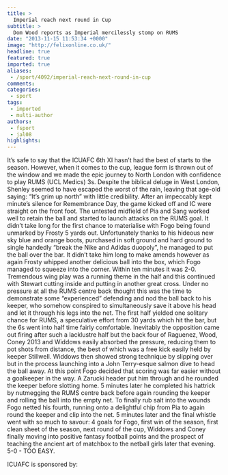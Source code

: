 ```yaml
---
title: >
  Imperial reach next round in Cup
subtitle: >
  Dom Wood reports as Imperial mercilessly stomp on RUMS
date: "2013-11-15 11:53:34 +0000"
image: "http://felixonline.co.uk/"
headline: true
featured: true
imported: true
aliases:
 - /sport/4092/imperial-reach-next-round-in-cup
comments:
categories:
 - sport
tags:
 - imported
 - multi-author
authors:
 - fsport
 - jal08
highlights:
---
```


It’s safe to say that the ICUAFC 6th XI hasn’t had the best of starts to the season. However, when it comes to the cup, league form is thrown out of the window and we made the epic journey to North London with confidence to play RUMS (UCL Medics) 3s.
 Despite the biblical deluge in West London, Shenley seemed to have escaped the worst of the rain, leaving that age-old saying: “It’s grim up north” with little credibility. After an impeccably kept minute’s silence for Remembrance Day, the game kicked off and IC were straight on the front foot. The untested midfield of Pia and Sang worked well to retain the ball and started to launch attacks on the RUMS goal. It didn’t take long for the first chance to materialise with Fogo being found unmarked by Frosty 5 yards out. Unfortunately thanks to his hideous new sky blue and orange boots, purchased in soft ground and hard ground to single handedly “break the Nike and Adidas duopoly”, he managed to put the ball over the bar. It didn’t take him long to make amends however as again Frosty whipped another delicious ball into the box, which Fogo managed to squeeze into the corner. Within ten minutes it was 2-0. Tremendous wing play was a running theme in the half and this continued with Stewart cutting inside and putting in another great cross. Under no pressure at all the RUMS centre back thought this was the time to demonstrate some “experienced” defending and nod the ball back to his keeper, who somehow conspired to simultaneously save it above his head and let it through his legs into the net. The first half yielded one solitary chance for RUMS, a speculative effort from 30 yards which hit the bar, but the 6s went into half time fairly comfortable. Inevitably the opposition came out firing after such a lacklustre half but the back four of Raguenez, Wood, Coney 2013 and Widdows easily absorbed the pressure, reducing them to pot shots from distance, the best of which was a free kick easily held by keeper Stillwell. Widdows then showed strong technique by slipping over but in the process launching into a John Terry-esque salmon dive to head the ball away. At this point Fogo decided that scoring was far easier without a goalkeeper in the way. A Zarucki header put him through and he rounded the keeper before slotting home. 5 minutes later he completed his hattrick by nutmegging the RUMS centre back before again rounding the keeper and rolling the ball into the empty net. To finally rub salt into the wounds Fogo netted his fourth, running onto a delightful chip from Pia to again round the keeper and clip into the net. 5 minutes later and the final whistle went with so much to savour: 4 goals for Fogo, first win of the season, first clean sheet of the season, next round of the cup, Widdows and Coney finally moving into positive fantasy football points and the prospect of teaching the ancient art of matchbox to the netball girls later that evening.
 5-0 - TOO EASY.

ICUAFC is sponsored by:
